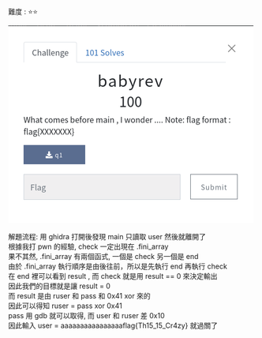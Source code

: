 難度 :  :star::star:
  
![question](https://github.com/dreamisadream/CTF/blob/master/CTF_CONTEST/2019/HackconCTF/reverse/babyrev/pic1.png)

解題流程:
      用 ghidra 打開後發現 main 只讀取 user 然後就離開了<br>
      根據我打 pwn 的經驗, check 一定出現在 .fini_array <br>
      果不其然, .fini_array 有兩個函式, 一個是 check 另一個是 end <br>
      由於 .fini_array 執行順序是由後往前，所以是先執行 end 再執行 check <br>
      在 end 裡可以看到 result , 而 check 就是用 result == 0 來決定輸出 <br>
      因此我們的目標就是讓 result = 0 <br>
      而 result 是由 ruser 和 pass 和 0x41  xor 來的 <br>
      因此可以得知 ruser = pass xor 0x41 <br>
      pass 用 gdb 就可以取得, 而 user 和 ruser 差 0x10 <br>
      因此輸入 user = aaaaaaaaaaaaaaaaflag{Th15_15_Cr4zy} 就過關了 <br>
      